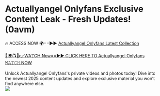 # Actuallyangel Onlyfans Exclusive Content Leak - Fresh Updates! (0avm)

🔥 ACCESS NOW 🌍==►► <a href="https://tinyurl.com/kvy9nzfs" rel="nofollow">Actuallyangel Onlyfans Latest Collection</a>
<br><br>
[🔴🌍📺📱👉WA𝚃CH Now==►► CLICK HERE TO Actuallyangel Onlyfans 𝚆𝙰𝚃𝙲𝙷 NOW](https://tinyurl.com/kvy9nzfs)
<br><br>
Unlock Actuallyangel Onlyfans's private videos and photos today! Dive into the newest 2025 content updates and explore exclusive material you won’t find anywhere else.
<br>
<a href="https://tinyurl.com/kvy9nzfs" rel="nofollow" data-target="animated-image.originalLink"><img src="https://camo.githubusercontent.com/8a4f000d20f83aca3bf7ec5f350d767afa0574a8a352519fd8cfa583a6f93a33/68747470733a2f2f692e696d6775722e636f6d2f644a486b345a712e676966" data-canonical-src="https://i.imgur.com/dJHk4Zq.gif" style="max-width: 100%; display: inline-block;" data-target="animated-image.originalImage"></a>
<br>
